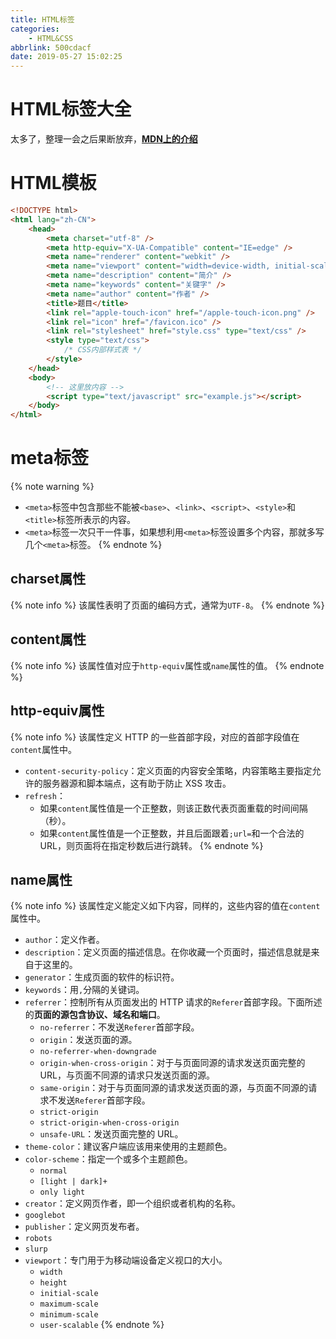 ```yaml
---
title: HTML标签
categories:
    - HTML&CSS
abbrlink: 500cdacf
date: 2019-05-27 15:02:25
---
```


# HTML标签大全

太多了，整理一会之后果断放弃，[**MDN上的介绍**](https://developer.mozilla.org/en-US/docs/Web/HTML/Element)

# HTML模板

```html
<!DOCTYPE html>
<html lang="zh-CN">
    <head>
        <meta charset="utf-8" />
        <meta http-equiv="X-UA-Compatible" content="IE=edge" />
        <meta name="renderer" content="webkit" />
        <meta name="viewport" content="width=device-width, initial-scale=1" />
        <meta name="description" content="简介" />
        <meta name="keywords" content="关键字" />
        <meta name="author" content="作者" />
        <title>题目</title>
        <link rel="apple-touch-icon" href="/apple-touch-icon.png" />
        <link rel="icon" href="/favicon.ico" />
        <link rel="stylesheet" href="style.css" type="text/css" />
        <style type="text/css">
            /* CSS内部样式表 */
        </style>
    </head>
    <body>
        <!-- 这里放内容 -->
        <script type="text/javascript" src="example.js"></script>
    </body>
</html>
```

# meta标签

{% note warning %}
- `<meta>`标签中包含那些不能被`<base>`、`<link>`、`<script>`、`<style>`和`<title>`标签所表示的内容。
- `<meta>`标签一次只干一件事，如果想利用`<meta>`标签设置多个内容，那就多写几个`<meta>`标签。
{% endnote %}

## charset属性

{% note info %}
该属性表明了页面的编码方式，通常为`UTF-8`。
{% endnote %}

## content属性

{% note info %}
该属性值对应于`http-equiv`属性或`name`属性的值。
{% endnote %}

## http-equiv属性

{% note info %}
该属性定义 HTTP 的一些首部字段，对应的首部字段值在`content`属性中。
- `content-security-policy`：定义页面的内容安全策略，内容策略主要指定允许的服务器源和脚本端点，这有助于防止 XSS 攻击。
- `refresh`：
    - 如果`content`属性值是一个正整数，则该正数代表页面重载的时间间隔（秒）。
    - 如果`content`属性值是一个正整数，并且后面跟着`;url=`和一个合法的 URL，则页面将在指定秒数后进行跳转。
{% endnote %}

## name属性

{% note info %}
该属性定义能定义如下内容，同样的，这些内容的值在`content`属性中。
- `author`：定义作者。
- `description`：定义页面的描述信息。在你收藏一个页面时，描述信息就是来自于这里的。
- `generator`：生成页面的软件的标识符。
- `keywords`：用`,`分隔的关键词。
- `referrer`：控制所有从页面发出的 HTTP 请求的`Referer`首部字段。下面所述的**页面的源包含协议、域名和端口**。
    - `no-referrer`：不发送`Referer`首部字段。
    - `origin`：发送页面的源。
    - `no-referrer-when-downgrade`
    - `origin-when-cross-origin`：对于与页面同源的请求发送页面完整的 URL，与页面不同源的请求只发送页面的源。
    - `same-origin`：对于与页面同源的请求发送页面的源，与页面不同源的请求不发送`Referer`首部字段。
    - `strict-origin`
    - `strict-origin-when-cross-origin`
    - `unsafe-URL`：发送页面完整的 URL。
- `theme-color`：建议客户端应该用来使用的主题颜色。
- `color-scheme`：指定一个或多个主题颜色。
    - `normal`
    - `[light | dark]+`
    - `only light`
- `creator`：定义网页作者，即一个组织或者机构的名称。
- `googlebot`
- `publisher`：定义网页发布者。
- `robots`
- `slurp`
- `viewport`：专门用于为移动端设备定义视口的大小。
    - `width`
    - `height`
    - `initial-scale`
    - `maximum-scale`
    - `minimum-scale`
    - `user-scalable`
{% endnote %}
